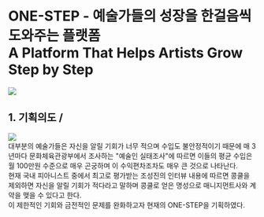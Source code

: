 # ONE-STEP - 예술가들의 성장을 한걸음씩 도와주는 플랫폼<br>A Platform That Helps Artists Grow Step by Step

<img src="https://github.com/DevNathan/one-step-back/assets/142222091/390822a5-6ad9-4342-af0f-8ad21c37ce92">


## 1. 기획의도 / 
<img src="https://github.com/DevNathan/one-step-back/assets/142222091/975b7557-ada5-411a-95f9-63d18d46641b">
<br>
  대부분의 예술가들은 자신을 알릴 기회가 너무 적으며 수입도 불안정적이기 때문에 매 3년마다 문화체육관광부에서 조사하는 "예술인 실태조사"에 따르면 이들의 평균 수입은 월 100만원 수준으로 매우 곤궁하며 이 수익편차조차도 매우 큰 것으로 나타난다. <br>현재 국내 피아니스트 중에서 최고로 평가받는 조성진의 인터뷰 내용에 따르면 콩쿨을 제외하면 자신을 알릴 기회가 적다라고 말하며 콩쿨로 얻은 명성으로 매니지먼트사와 계약을 맺을 수 있다고 한다. <br>이 제한적인 기회와 금전적인 문제를 완화하고자 현재의 ONE-STEP을 기획하였다.
